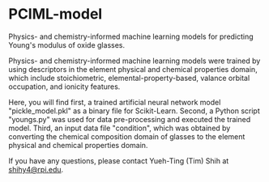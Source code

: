 # PCIML-model
Physics- and chemistry-informed machine learning models for predicting Young's modulus of oxide glasses.

Physics- and chemistry-informed machine learning models were trained by using descriptors in the element physical and chemical properties domain, which include stoichiometric, elemental-property-based, valance orbital occupation, and ionicity features. 

Here, you will find first, a trained artificial neural network model "pickle_model.pkl" as a binary file for Scikit-Learn. Second, a Python script "youngs.py" was used for data pre-processing and executed the trained model. Third, an input data file "condition", which was obtained by converting the chemical composition domain of glasses to the element physical and chemical properties domain.

If you have any questions, please contact Yueh-Ting (Tim) Shih at shihy4@rpi.edu.
